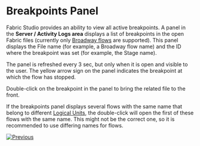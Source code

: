# Breakpoints Panel

Fabric Studio provides an ability to view all active breakpoints. A panel in the **Server / Activity Logs area** displays a list of breakpoints in the open Fabric files (currently only [Broadway flows](/articles/19_Broadway/18_broadway_flow_window.md) are supported). This panel displays the File name (for example, a Broadway flow name) and the ID where the breakpoint was set (for example, the Stage name).

The panel is refreshed every 3 sec, but only when it is open and visible to the user. The yellow arrow sign on the panel indicates the breakpoint at which the flow has stopped.

Double-click on the breakpoint in the panel to bring the related file to the front.

If the breakpoints panel displays several flows with the same name that belong to different [Logical Units](/articles/03_logical_units/01_LU_overview/md), the double-click will open the first of these flows with the same name. This might not be the correct one, so it is recommended to use differing names for flows. 


[![Previous](/articles/images/Previous.png)](03_debug_table_population.md)
